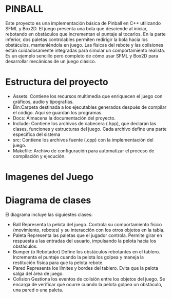 #  PINBALL
Este proyecto es una implementación básica de Pinball en C++ utilizando SFML y Box2D. El juego presenta una bola que desciende al iniciar, rebotando en obstáculos que incrementan el puntaje al tocarlos. En la parte inferior, dos paletas controlables permiten redirigir la bola hacia los obstáculos, manteniéndola en juego. Las físicas del rebote y las colisiones están cuidadosamente integradas para simular un comportamiento realista. Es un ejemplo sencillo pero completo de cómo usar SFML y Box2D para desarrollar mecánicas de un juego clásico.
# Estructura del proyecto
- Assets: Contiene los recursos multimedia que enriquecen el juego con gráficos, audio y tipografías.
- Bin:Carpeta destinada a los ejecutables generados después de compilar el código. Aquí se guardan los programas.
- Docs: Almacena la documentación del proyecto.
- Include: Contiene los archivos de cabecera (.hpp), que declaran las clases, funciones y estructuras del juego. Cada archivo define una parte específica del sistema
- src: Contiene los archivos fuente (.cpp) con la implementación del juego.
- Makefile: Archivo de configuración para automatizar el proceso de compilación y ejecución.
# Imagenes del Juego

# Diagrama de clases
El diagrama incluye las siguiestes clases:
- Ball
Representa la pelota del juego. Controla su comportamiento físico (movimiento, rebotes) y su interacción con los otros objetos en la tabla.
- Paleta
Representa las paletas que el jugador controla. Permite girar en respuesta a las entradas del usuario, impulsando la pelota hacia los obstáculos.
- Bumper (o Rebotador)
Define los obstáculos rebotantes en el tablero. Incrementa el puntaje cuando la pelota los golpea y maneja la restitución física para que la pelota rebote.
- Pared
Representa los límites y bordes del tablero. Evita que la pelota salga del área de juego.
- Colision
Gestiona los eventos de colisión entre los objetos del juego. Se encarga de verificar qué ocurre cuando la pelota golpea un obstáculo, una pared o una paleta.
